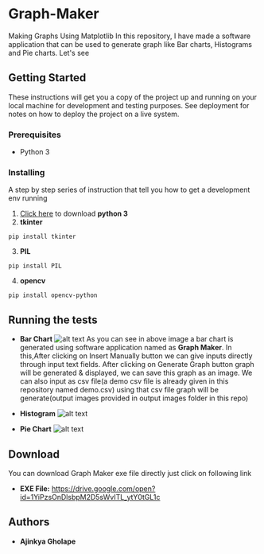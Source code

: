 # Graph-Maker
Making Graphs Using Matplotlib
In this repository, I have made a software application that can be used to generate graph like Bar charts, Histograms and Pie charts.
Let's see
## Getting Started
These instructions will get you a copy of the project up and running on your local machine for development and testing purposes. See deployment for notes on how to deploy the project on a live system.
### Prerequisites
* Python 3
### Installing
A step by step series of instruction that tell you how to get a development env running
1. [Click here](https://www.python.org/downloads/) to download **python 3**
2. **tkinter**
```
pip install tkinter
```
3. **PIL**
```
pip install PIL
```
4. **opencv**
```
pip install opencv-python
```
## Running the tests
 
- **Bar Chart**
![alt text](https://github.com/ajinkyagholape1998/Graph-Maker/blob/master/Graph%20Maker/output%20images/output_bar.png)
As you can see in above image a bar chart is generated using software application named as **Graph Maker**. In this,After clicking on Insert Manually button we can give inputs directly through input text fields. After clicking on Generate Graph button graph will be generated & displayed, we can save this graph as an image.
We can also input as csv file(a demo csv file is already given in this repository named demo.csv) using that csv file graph will be generate(output images provided in output images folder in this repo)

- **Histogram**
![alt text](https://github.com/ajinkyagholape1998/Graph-Maker/blob/master/Graph%20Maker/output%20images/output_histogram_csv.png)
- **Pie Chart**
![alt text](https://github.com/ajinkyagholape1998/Graph-Maker/blob/master/Graph%20Maker/output%20images/output_pie.png)
## Download
You can download Graph Maker exe file directly just click on following link<br/>
* **EXE File:** https://drive.google.com/open?id=1YiPzsOnDlsbpM2D5sWvITL_ytY0tGL1c

## Authors
* **Ajinkya Gholape** 

